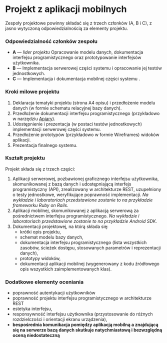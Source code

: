 # Projekt z aplikacji mobilnych
Zespoły projektowe powinny składać się z trzech członków (A, B i C), z jasno wytyczoną odpowiedzialnością za elementy projektu.

### Odpowiedzialność członków zespołu
- **A** — *lider projektu* Opracowanie modelu danych, dokumentacja interfejsu programistycznego oraz prototypowanie interfejsów użytkownika.
- **B** — Implementacja serwerowej części systemu i opracowanie jej testów jednostkowych.
- **C** — Implementacja i dokumentacja mobilnej części systemu .

### Kroki milowe projektu
1. Deklaracja tematyki projektu (strona A4 opisu) i przedłożenie modelu danych (w formie schematu relacyjnej bazy danych).
2. Przedłożenie dokumentacji interfejsu programistycznego (przykładowo w narzędziu [Apiary](https://apiary.io)).
3. Udostępnienie i prezentacja (w postaci testów jednostkowych) implementacji serwerowej części systemu.
4. Przedłożenie prototypów (przykładowo w formie Wireframes) widoków aplikacji.
5. Prezentacja finalnego systemu.

### Kształt projektu
Projekt składa się z trzech części:
1. Aplikacji serwerowej, pozbawionej graficznego interfejsu użytkownika, skomunikowanej z bazą danych i udostępniającą interfejs programistyczny (API), zrealizowany w architekturze REST, uzupełniony o testy jednostkowe, weryfikujące poprawność implementacji. *Na wykładzie i laboratoriach przedstawione zostanie to na przykładzie frameworku Ruby on Rails.*
2. Aplikacji mobilnej, skomunikowanej z aplikacją serwerową za pośrednictwem interfejsu programistycznego. *Na wykładzie i laboratoriach przedstawione zostanie to na przykładzie Android SDK.*
3. Dokumentacji projektowej, na którą składa się:
	- krótki opis projektu, 
	- schemat modelu bazy danych, 
	- dokumentacja interfejsu programistycznego (lista wszystkich zasobów, ścieżek dostępu, stosowanych parametrów i reprezentacji danych),
	- prototypy widoków,
	- dokumentacji aplikacji mobilnej (wygenerowany z kodu źródłowego opis wszystkich zaimplementowanych klas).

### Dodatkowe elementy oceniania
- poprawność autentykacji użytkowników
- poprawność projektu interfejsu programistycznego w architekturze REST
- estetyka interfejsu,
- responsywność interfejsu użytkownika (przystosowanie do różnych rozdzielczości i orientacji ekranu urządzenia),
- **bespośrednia komunikacja pomiędzy aplikacją mobilną a znajdującą się na serwerze bazą danych skutkuje natychmiastową i bezwzględną oceną niedostateczną**
